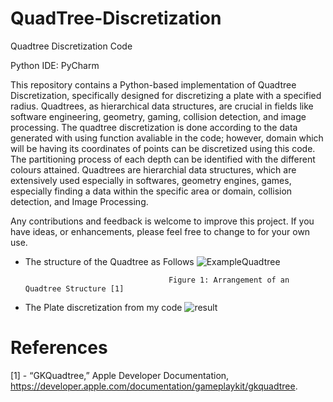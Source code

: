 # QuadTree-Discretization
Quadtree Discretization Code 

 Python IDE: PyCharm

This repository contains a Python-based implementation of Quadtree Discretization, specifically designed for discretizing a plate with a specified radius. Quadtrees, as hierarchical data structures, are crucial in fields like software engineering, geometry, gaming, collision detection, and image processing.
The quadtree discretization is done according to the data generated with using function avaliable in the code; however, domain which will be having its coordinates of points can be discretized using this code. The partitioning process of each depth can be identified with the different colours attained.
Quadtrees are hierarchial data structures, which are extensively used especially in softwares, geometry engines, games, especially finding a data within the specific area or domain, collision detection, and Image Processing.

Any contributions and feedback is welcome to improve this project. If you have ideas, or enhancements, please feel free to change to for your own use.

* The structure of the Quadtree as Follows
          ![ExampleQuadtree](https://github.com/Edizhanssy/QuadTree-Discretization/assets/128889535/3db6ebfb-3feb-4edd-827a-b9b0abf736b6)

                                      Figure 1: Arrangement of an Quadtree Structure [1]

* The Plate discretization from my code
          ![result](https://github.com/Edizhanssy/QuadTree-Discretization/assets/128889535/740af1de-856b-4035-9fff-dd8aebb389c3)


# References
[1] - “GKQuadtree,” Apple Developer Documentation, https://developer.apple.com/documentation/gameplaykit/gkquadtree. 

